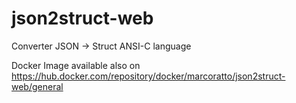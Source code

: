 # json2struct-web
Converter JSON → Struct ANSI-C language

Docker Image available also on https://hub.docker.com/repository/docker/marcoratto/json2struct-web/general
